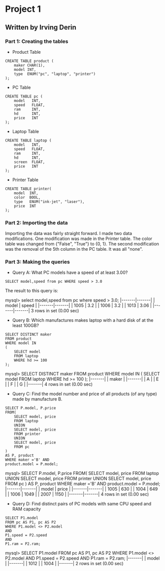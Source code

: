 # Project 1
## Written by Irving Derin

### Part 1: Creating the tables

- Product Table
``` mysql
CREATE TABLE product (
    maker CHAR(1),
    model INT,
    type  ENUM("pc", "laptop", "printer")
);
```

- PC Table
``` mysql
CREATE TABLE pc (
    model   INT,
    speed   FLOAT,
    ram     INT,
    hd      INT,
    price   INT
);
```

- Laptop Table
``` mysql
CREATE TABLE laptop (
    model   INT,
    speed   FLOAT,
    ram     INT,
    hd      INT,
    screen  FLOAT,
    price   INT
);
```

- Printer Table
``` mysql
CREATE TABLE printer(
    model  INT,
    color  BOOL,
    type   ENUM("ink-jet", "laser"),
    price  INT
);
```

### Part 2: Importing the data
Importing the data was fairly straight forward. I made two data modifications. One modification was made in the Printer table. The color table was changed from {"False", "True"} to {0, 1}. The second modification was the removal of the 5th column in the PC table. It was all "none".

### Part 3: Making the queries

- Query A: What PC models have a speed of at least 3.00? 
``` mysql
SELECT model,speed from pc WHERE speed > 3.0
```
The result to this query is: 

mysql> select model,speed from pc where speed > 3.0;
|-------|-------|
| model | speed |
|-------|-------|
|  1005 |   3.2 |
|  1006 |   3.2 |
|  1013 |  3.06 |
|-------|-------|
3 rows in set (0.00 sec)

- Query B: Which manufactures makes laptop with a hard disk of at the least 100GB? 

``` mysql
SELECT DISTINCT maker 
FROM product 
WHERE model IN 
(
    SELECT model 
    FROM laptop 
    WHERE hd >= 100
);
```
mysql> SELECT DISTINCT maker  FROM product  WHERE model IN  (     SELECT model      FROM laptop      WHERE hd >= 100 );
|-------|
| maker |
|-------|
| A     |
| E     |
| F     |
| G     |
|-------|
4 rows in set (0.00 sec)


- Query C: Find the model number and price of all products (of any type) made by manufacture B. 

``` mysql
SELECT P.model, P.price 
FROM(
    SELECT model, price 
    FROM laptop 
    UNION 
    SELECT model, price 
    FROM printer 
    UNION 
    SELECT model, price 
    FROM pc
) 
AS P, product 
WHERE maker ='B' AND 
product.model = P.model;

```
mysql> SELECT P.model, P.price  FROM(     SELECT model, price      FROM laptop      UNION      SELECT model, price      FROM printer      UNION      SELECT model, price      FROM pc )  AS P, product  WHERE maker ='B' AND  product.model = P.model;
|-------|-------|
| model | price |
|-------|-------|
|  1005 |   630 |
|  1004 |   649 |
|  1006 |  1049 |
|  2007 |  1150 |
|-------|-------|
4 rows in set (0.00 sec)



- Query D: Find distinct pairs of PC models with same CPU speed and RAM capacity
``` mysql
SELECT P1.model
FROM pc AS P1, pc AS P2 
WHERE P1.model <> P2.model
AND
P1.speed = P2.speed
AND
P1.ram = P2.ram;

```
mysql> SELECT P1.model FROM pc AS P1, pc AS P2 WHERE P1.model <> P2.model AND P1.speed = P2.speed AND P1.ram = P2.ram;
|-------|
| model |
|-------|
|  1012 |
|  1004 |
|-------|
2 rows in set (0.00 sec)

